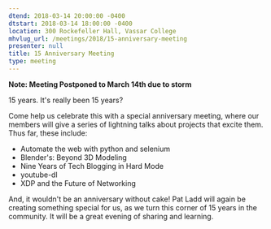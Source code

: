 ```yaml
---
dtend: 2018-03-14 20:00:00 -0400
dtstart: 2018-03-14 18:00:00 -0400
location: 300 Rockefeller Hall, Vassar College
mhvlug_url: /meetings/2018/15-anniversary-meeting
presenter: null
title: 15 Anniversary Meeting
type: meeting
---
```



**Note: Meeting Postponed to March 14th due to storm**

15 years. It's really been 15 years?

Come help us celebrate this with a special anniversary meeting, where our members will give a series of lightning talks about projects that excite them. Thus far, these include:
- Automate the web with python and selenium
- Blender's: Beyond 3D Modeling
- Nine Years of Tech Blogging in Hard Mode
- youtube-dl
- XDP and the Future of Networking

And, it wouldn't be an anniversary without cake! Pat Ladd will again be creating something special for us, as we turn this corner of 15 years in the community. It will be a great evening of sharing and learning.